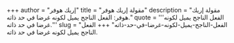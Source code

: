 +++
author = "إريك هوفر"
title = "مقولة إريك هوفر"
description = "مقولة إريك هوفر: الفعل الناجح يميل لكونه غرضا في حد ذاته."
quote = '''الفعل الناجح يميل لكونه غرضا في حد ذاته.'''
slug = "الفعل-الناجح-يميل-لكونه-غرضا-في-حد-ذاته"
+++
الفعل الناجح يميل لكونه غرضا في حد ذاته.
